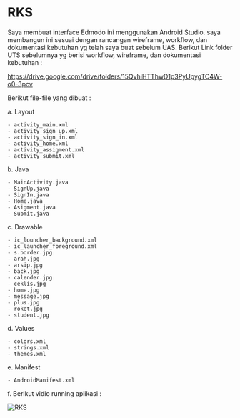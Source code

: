 # RKS

Saya membuat interface Edmodo ini menggunakan Android Studio. saya membangun ini sesuai dengan rancangan wireframe, workflow, dan dokumentasi kebutuhan yg telah saya buat sebelum UAS. Berikut Link folder UTS sebelumnya yg berisi workflow, wireframe, dan dokumentasi kebutuhan :

https://drive.google.com/drive/folders/15QvhiHTThwD1p3PyUpygTC4W-o0-3pcv

Berikut file-file yang dibuat :

a.  Layout

    - activity_main.xml
    - activity_sign_up.xml
    - activity_sign_in.xml
    - activity_home.xml
    - activity_assigment.xml
    - activity_submit.xml
    
b.  Java

    - MainActivity.java
    - SignUp.java
    - SignIn.java
    - Home.java
    - Asigment.java
    - Submit.java
    
c.  Drawable

    - ic_louncher_background.xml
    - ic_launcher_foreground.xml
    - s.border.jpg
    - arah.jpg
    - arsip.jpg
    - back.jpg
    - calender.jpg
    - ceklis.jpg
    - home.jpg
    - message.jpg
    - plus.jpg
    - roket.jpg
    - student.jpg
    
 d. Values
 
    - colors.xml
    - strings.xml
    - themes.xml
    
 e. Manifest
 
    - AndroidManifest.xml
    
 f. Berikut vidio running aplikasi :
 


![RKS](https://user-images.githubusercontent.com/76541499/107878316-3bdfb100-6f04-11eb-9a4d-6669820ecce8.gif)



 
    
    

